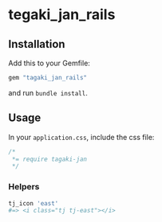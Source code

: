 # tegaki_jan_rails

## Installation

Add this to your Gemfile:

```ruby
gem "tagaki_jan_rails"
```

and run `bundle install`.

## Usage

In your `application.css`, include the css file:

```css
/*
 *= require tagaki-jan
 */
```

### Helpers

```ruby
tj_icon 'east'
#=> <i class="tj tj-east"></i>
```
